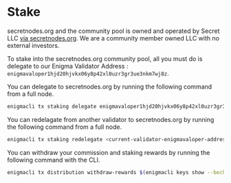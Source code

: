 # Stake

secretnodes.org and the community pool is owned and operated by Secret LLC [via secretnodes.org](https://chat.secret.foundation). We are a community member owned LLC with no external investors.

To stake into the secretnodes.org community pool, all you must do is delegate to our Enigma Validator Address : `enigmavaloper1hjd20hjvkx06y8p42xl0uzr3gr3ue3nkm7wj8z`.

You can delegate to secretnodes.org by running the following command from a full node.

```bash
enigmacli tx staking delegate enigmavaloper1hjd20hjvkx06y8p42xl0uzr3gr3ue3nkm7wj8z <amountToBond>uscrt --from <delegator-Key-Name>  --gas auto
```

You can redelagate from another validator to secretnodes.org by running the following command from a full node.

```bash
enigmacli tx staking redelegate <current-validator-enigmavaloper-address> enigmavaloper1hjd20hjvkx06y8p42xl0uzr3gr3ue3nkm7wj8z <amount>uscrt --from <delegator-Key-Name> --gas auto
```

You can withdraw your commission and staking rewards by running the following command with the CLI.

```bash
enigmacli tx distribution withdraw-rewards $(enigmacli keys show --bech=val -a <key>) --from <key> --commission --gas auto
```